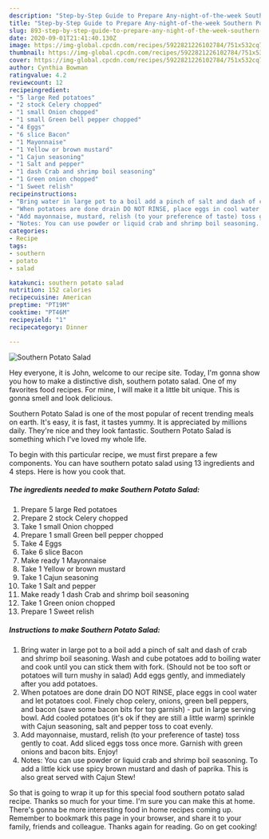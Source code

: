 ```yaml
---
description: "Step-by-Step Guide to Prepare Any-night-of-the-week Southern Potato Salad"
title: "Step-by-Step Guide to Prepare Any-night-of-the-week Southern Potato Salad"
slug: 893-step-by-step-guide-to-prepare-any-night-of-the-week-southern-potato-salad
date: 2020-09-01T21:41:40.130Z
image: https://img-global.cpcdn.com/recipes/5922821226102784/751x532cq70/southern-potato-salad-recipe-main-photo.jpg
thumbnail: https://img-global.cpcdn.com/recipes/5922821226102784/751x532cq70/southern-potato-salad-recipe-main-photo.jpg
cover: https://img-global.cpcdn.com/recipes/5922821226102784/751x532cq70/southern-potato-salad-recipe-main-photo.jpg
author: Cynthia Bowman
ratingvalue: 4.2
reviewcount: 12
recipeingredient:
- "5 large Red potatoes"
- "2 stock Celery chopped"
- "1 small Onion chopped"
- "1 small Green bell pepper chopped"
- "4 Eggs"
- "6 slice Bacon"
- "1 Mayonnaise"
- "1 Yellow or brown mustard"
- "1 Cajun seasoning"
- "1 Salt and pepper"
- "1 dash Crab and shrimp boil seasoning"
- "1 Green onion chopped"
- "1 Sweet relish"
recipeinstructions:
- "Bring water in large pot to a boil add a pinch of salt and dash of crab and shrimp boil seasoning. Wash and cube potatoes add to boiling water and cook until you can stick them with fork. (Should not be too soft or potatoes will turn mushy in salad) Add eggs gently, and immediately after you add potatoes."
- "When potatoes are done drain DO NOT RINSE, place eggs in cool water and let potatoes cool. Finely chop celery, onions, green bell peppers, and bacon (save some bacon bits for top garnish)  put in large serving bowl. Add cooled potatoes (it&#39;s ok if they are still a little warm) sprinkle with Cajun seasoning, salt and pepper toss to coat evenly."
- "Add mayonnaise, mustard, relish (to your preference of taste) toss gently to coat. Add sliced eggs toss once more. Garnish with green onions and bacon bits. Enjoy!"
- "Notes: You can use powder or liquid crab and shrimp boil seasoning. To add a little kick use spicy brown mustard and dash of paprika. This is also great served with Cajun Stew!"
categories:
- Recipe
tags:
- southern
- potato
- salad

katakunci: southern potato salad 
nutrition: 152 calories
recipecuisine: American
preptime: "PT19M"
cooktime: "PT46M"
recipeyield: "1"
recipecategory: Dinner

---
```



![Southern Potato Salad](https://img-global.cpcdn.com/recipes/5922821226102784/751x532cq70/southern-potato-salad-recipe-main-photo.jpg)

Hey everyone, it is John, welcome to our recipe site. Today, I'm gonna show you how to make a distinctive dish, southern potato salad. One of my favorites food recipes. For mine, I will make it a little bit unique. This is gonna smell and look delicious.



Southern Potato Salad is one of the most popular of recent trending meals on earth. It's easy, it is fast, it tastes yummy. It is appreciated by millions daily. They're nice and they look fantastic. Southern Potato Salad is something which I've loved my whole life.


To begin with this particular recipe, we must first prepare a few components. You can have southern potato salad using 13 ingredients and 4 steps. Here is how you cook that.

<!--inarticleads1-->

##### The ingredients needed to make Southern Potato Salad:

1. Prepare 5 large Red potatoes
1. Prepare 2 stock Celery chopped
1. Take 1 small Onion chopped
1. Prepare 1 small Green bell pepper chopped
1. Take 4 Eggs
1. Take 6 slice Bacon
1. Make ready 1 Mayonnaise
1. Take 1 Yellow or brown mustard
1. Take 1 Cajun seasoning
1. Take 1 Salt and pepper
1. Make ready 1 dash Crab and shrimp boil seasoning
1. Take 1 Green onion chopped
1. Prepare 1 Sweet relish




<!--inarticleads2-->

##### Instructions to make Southern Potato Salad:

1. Bring water in large pot to a boil add a pinch of salt and dash of crab and shrimp boil seasoning. Wash and cube potatoes add to boiling water and cook until you can stick them with fork. (Should not be too soft or potatoes will turn mushy in salad) Add eggs gently, and immediately after you add potatoes.
1. When potatoes are done drain DO NOT RINSE, place eggs in cool water and let potatoes cool. Finely chop celery, onions, green bell peppers, and bacon (save some bacon bits for top garnish) -  put in large serving bowl. Add cooled potatoes (it&#39;s ok if they are still a little warm) sprinkle with Cajun seasoning, salt and pepper toss to coat evenly.
1. Add mayonnaise, mustard, relish (to your preference of taste) toss gently to coat. Add sliced eggs toss once more. Garnish with green onions and bacon bits. Enjoy!
1. Notes: You can use powder or liquid crab and shrimp boil seasoning. To add a little kick use spicy brown mustard and dash of paprika. This is also great served with Cajun Stew!




So that is going to wrap it up for this special food southern potato salad recipe. Thanks so much for your time. I'm sure you can make this at home. There's gonna be more interesting food in home recipes coming up. Remember to bookmark this page in your browser, and share it to your family, friends and colleague. Thanks again for reading. Go on get cooking!
